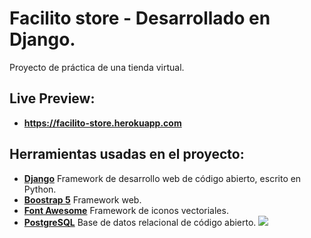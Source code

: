# Facilito store - Desarrollado en Django.
Proyecto de práctica de una tienda virtual.
## Live Preview:
- **https://facilito-store.herokuapp.com**
## Herramientas usadas en el proyecto:
- **[Django](https://www.djangoproject.com/)**  Framework de desarrollo web de código abierto, escrito en Python.
- **[Boostrap 5](https://v5.getbootstrap.com/)**  Framework web.
- **[Font Awesome](https://fontawesome.com/icons?d=gallery)**  Framework de iconos vectoriales.
- **[PostgreSQL](https://www.postgresql.org/)** Base de datos relacional de código abierto.
![](https://repository-images.githubusercontent.com/309942683/5b7a2e80-1e6b-11eb-91aa-c78635e1fa76)
